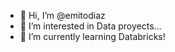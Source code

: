 - 👋 Hi, I’m @emitodiaz
- 👀 I’m interested in Data proyects...
- 🌱 I’m currently learning Databricks!

<!---
emitodiaz/emitodiaz is a ✨ special ✨ repository because its `README.md` (this file) appears on your GitHub profile.
You can click the Preview link to take a look at your changes.
--->
